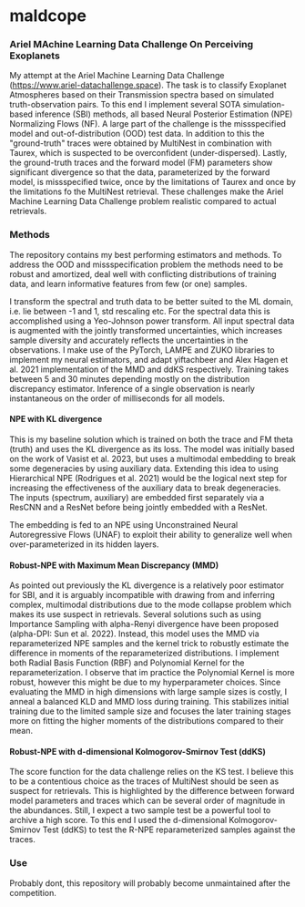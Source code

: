 # maldcope
### Ariel MAchine Learning Data Challenge On Perceiving Exoplanets

My attempt at the Ariel Machine Learning Data Challenge (https://www.ariel-datachallenge.space). 
The task is to classify Exoplanet Atmospheres based on their Transmission spectra based on simulated truth-observation pairs. 
To this end I implement several SOTA simulation-based inference (SBI) methods, all based Neural Posterior Estimation (NPE) Normalizing Flows (NF).
A large part of the challenge is the missspecified model and out-of-distribution (OOD) test data. 
In addition to this the "ground-truth" traces were obtained by MultiNest in combination with Taurex,
which is suspected to be overconfident (under-dispersed). 
Lastly, the ground-truth traces and the forward model (FM) parameters show significant divergence so that the data,
parameterized by the forward model, is missspecified twice,
once by the limitations of Taurex and once by the limitations fo the MultiNest retrieval.
These challenges make the Ariel Machine Learning Data Challenge problem realistic compared to actual retrievals.

### Methods
The repository contains my best performing estimators and methods. 
To address the OOD and missspecification problem the methods need to be robust and amortized,
deal well with conflicting distributions of training data, and learn informative features from few (or one) samples.

I transform the spectral and truth data to be better suited to the ML domain, i.e. lie between -1 and 1, std rescaling etc.
For the spectral data this is accomplished using a Yeo-Johnson power transform. 
All input spectral data is augmented with the jointly transformed uncertainties, 
which increases sample diversity and accurately reflects the uncertainties in the observations.
I make use of the PyTorch, LAMPE and ZUKO libraries to implement my neural estimators,
and adapt yiftachbeer and Alex Hagen et al. 2021 implementation of the MMD and ddKS respectively.
Training takes between 5 and 30 minutes depending mostly on the distribution discrepancy estimator. 
Inference of a single observation is nearly instantaneous on the order of milliseconds for all models.

#### NPE with KL divergence
This is my baseline solution which is trained on both the trace and FM theta (truth) and uses the KL divergence as its loss. The model was initially based on the work of Vasist et al. 2023, 
but uses a multimodal embedding to break some degeneracies by using auxiliary data. 
Extending this idea to using Hierarchical NPE (Rodrigues et al. 2021) would be the logical next step for increasing the effectiveness of the auxiliary data to break degeneracies.
The inputs (spectrum, auxiliary) are embedded first separately via a ResCNN and a ResNet before being jointly embedded with a ResNet.

The embedding is fed to an NPE using Unconstrained Neural Autoregressive Flows (UNAF) to exploit their ability to generalize well when over-parameterized in its hidden layers.

#### Robust-NPE with Maximum Mean Discrepancy (MMD)
As pointed out previously the KL divergence is a relatively poor estimator for SBI, and it is arguably incompatible with drawing from and inferring complex,
multimodal distributions due to the mode collapse problem which makes its use suspect in retrievals. 
Several solutions such as using Importance Sampling with alpha-Renyi divergence have been proposed (alpha-DPI: Sun et al. 2022).
Instead, this model uses the MMD via reparameterized NPE samples and the kernel trick to robustly estimate the difference in moments of the reparameterized distributions.
I implement both Radial Basis Function (RBF) and Polynomial Kernel for the reparameterization. 
I observe that im practice the Polynomial Kernel is more robust, however this might be due to my hyperparameter choices. 
Since evaluating the MMD in high dimensions with large sample sizes is costly, I anneal a balanced KLD and MMD loss during training.
This stabilizes initial training due to the limited sample size and focuses the later training stages more on fitting the higher moments of the distributions compared to their mean.

#### Robust-NPE with d-dimensional Kolmogorov-Smirnov Test (ddKS)
The score function for the data challenge relies on the KS test. 
I believe this to be a contentious choice as the traces of MultiNest should be seen as suspect for retrievals. 
This is highlighted by the difference between forward model parameters and traces which can be several order of magnitude in the abundances.
Still, I expect a two sample test be a powerful tool to archive a high score. 
To this end I used the d-dimensional Kolmogorov-Smirnov Test (ddKS) to test the R-NPE reparameterized samples against the traces.


### Use
Probably dont, this repository will probably become unmaintained after the competition.